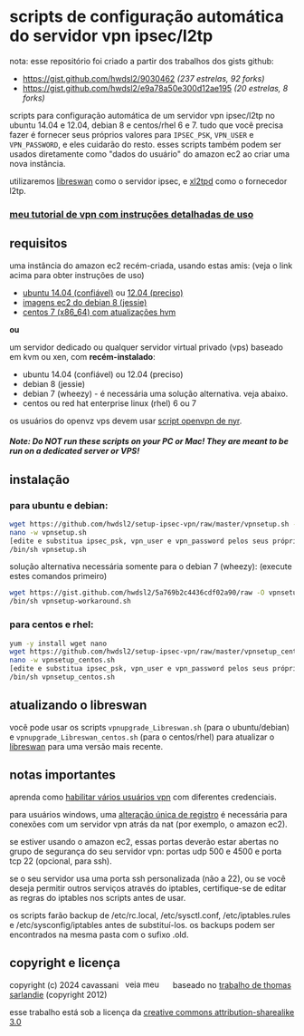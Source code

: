 # scripts de configuração automática do servidor vpn ipsec/l2tp

nota: esse repositório foi criado a partir dos trabalhos dos gists github:
- https://gist.github.com/hwdsl2/9030462 *(237 estrelas, 92 forks)*
- https://gist.github.com/hwdsl2/e9a78a50e300d12ae195 *(20 estrelas, 8 forks)*

scripts para configuração automática de um servidor vpn ipsec/l2tp no ubuntu 14.04 e 12.04, debian 8 e centos/rhel 6 e 7. tudo que você precisa fazer é fornecer seus próprios valores para `IPSEC_PSK`, `VPN_USER` e `VPN_PASSWORD`, e eles cuidarão do resto. esses scripts também podem ser usados ​​diretamente como "dados do usuário" do amazon ec2 ao criar uma nova instância.

utilizaremos <a href="https://libreswan.org/" target="_blank">libreswan</a> como o servidor ipsec, e <a href="https://www.xelerance.com/services/software/xl2tpd/" target="_blank">xl2tpd</a> como o fornecedor l2tp.

### <a href="https://blog.ls20.com/ipsec-l2tp-vpn-auto-setup-for-ubuntu-12-04-on-amazon-ec2/" target="_blank">meu tutorial de vpn com instruções detalhadas de uso</a>

## requisitos

uma instância do amazon ec2 recém-criada, usando estas amis: (veja o link acima para obter instruções de uso)

- <a href="http://cloud-images.ubuntu.com/trusty/current/" target="_blank">ubuntu 14.04 (confiável)</a> ou <a href="http://cloud-images.ubuntu.com/precise/current/" target="_blank">12.04 (preciso)</a>
- <a href="https://wiki.debian.org/Cloud/AmazonEC2Image/Jessie" target="_blank">imagens ec2 do debian 8 (jessie)</a>
- <a href="https://aws.amazon.com/marketplace/pp/B00O7WM7QW" target="_blank">centos 7 (x86_64) com atualizações hvm</a>

**ou**

um servidor dedicado ou qualquer servidor virtual privado (vps) baseado em kvm ou xen, com **recém-instalado**:
- ubuntu 14.04 (confiável) ou 12.04 (preciso)
- debian 8 (jessie)
- debian 7 (wheezy) - é necessária uma solução alternativa. veja abaixo.
- centos ou red hat enterprise linux (rhel) 6 ou 7

os usuários do openvz vps devem usar <a href="https://github.com/Nyr/openvpn-install" target="_blank">script openvpn de nyr</a>.

##### Note: Do NOT run these scripts on your PC or Mac! They are meant to be run on a dedicated server or VPS!

## instalação

### para ubuntu e debian:

```bash
wget https://github.com/hwdsl2/setup-ipsec-vpn/raw/master/vpnsetup.sh -O vpnsetup.sh
nano -w vpnsetup.sh
[edite e substitua ipsec_psk, vpn_user e vpn_password pelos seus próprios valores]
/bin/sh vpnsetup.sh
```

solução alternativa necessária somente para o debian 7 (wheezy): (execute estes comandos primeiro)

```bash
wget https://gist.github.com/hwdsl2/5a769b2c4436cdf02a90/raw -O vpnsetup-workaround.sh
/bin/sh vpnsetup-workaround.sh
```

### para centos e rhel:

```bash
yum -y install wget nano
wget https://github.com/hwdsl2/setup-ipsec-vpn/raw/master/vpnsetup_centos.sh -O vpnsetup_centos.sh
nano -w vpnsetup_centos.sh
[edite e substitua ipsec_psk, vpn_user e vpn_password pelos seus próprios valores]
/bin/sh vpnsetup_centos.sh
```

## atualizando o libreswan

você pode usar os scripts `vpnupgrade_Libreswan.sh` (para o ubuntu/debian) e `vpnupgrade_Libreswan_centos.sh` (para o centos/rhel) para atualizar o <a href="https://libreswan.org/" target="_blank">libreswan</a> para uma versão mais recente.

## notas importantes

aprenda como <a href="https://gist.github.com/hwdsl2/123b886f29f4c689f531" target="_blank">habilitar vários usuários vpn</a> com diferentes credenciais.

para usuários windows, uma <a href="https://documentation.meraki.com/MX-Z/Client_VPN/Troubleshooting_Client_VPN#Windows_Error_809" target="_blank">alteração única de registro</a> é necessária para conexões com um servidor vpn atrás da nat (por exemplo, o amazon ec2).

se estiver usando o amazon ec2, essas portas deverão estar abertas no grupo de segurança do seu servidor vpn: portas udp 500 e 4500 e porta tcp 22 (opcional, para ssh).

se o seu servidor usa uma porta ssh personalizada (não a 22), ou se você deseja permitir outros serviços através do iptables, certifique-se de editar as regras do iptables nos scripts antes de usar.

os scripts farão backup de /etc/rc.local, /etc/sysctl.conf, /etc/iptables.rules e /etc/sysconfig/iptables antes de substituí-los. os backups podem ser encontrados na mesma pasta com o sufixo .old.

## copyright e licença

copyright (c) 2024&nbsp;cavassani&nbsp;&nbsp;&nbsp;<a href="https://www.linkedin.com/in/cavassani" target="_blank"><img src="https://static.licdn.com/scds/common/u/img/webpromo/btn_profile_bluetxt_80x15.png" width="80" height="15" border="0" alt="veja meu perfil no linkedin"></a>
baseado no <a href="https://github.com/sarfata/voodooprivacy" target="_blank">trabalho de thomas sarlandie</a> (copyright 2012)

esse trabalho está sob a licença da <a href="http://creativecommons.org/licenses/by-sa/3.0/" target="_blank">creative commons attribution-sharealike 3.0</a>
